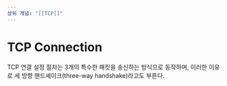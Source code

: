 ```yaml
---
상위 개념: "[[TCP]]"
---
```

# TCP Connection
TCP 연결 설정 절차는 3개의 특수한 패킷을 송신하는 방식으로 동작하며, 이러한 이유로 세 방향 핸드셰이크(three-way handshake)라고도 부른다.